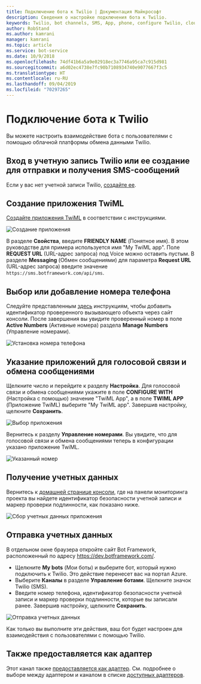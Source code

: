 ```yaml
---
title: Подключение бота к Twilio | Документация Майкрософт
description: Сведения о настройке подключения бота к Twilio.
keywords: Twilio, bot channels, SMS, App, phone, configure Twilio, cloud communication, text
author: RobStand
ms.author: kamrani
manager: kamrani
ms.topic: article
ms.service: bot-service
ms.date: 10/9/2018
ms.openlocfilehash: 74df41b6a5a9e02918ec3a7746a95ca7c915d981
ms.sourcegitcommit: a6d02ec4738e7fc90b7108934740e9077667f3c5
ms.translationtype: HT
ms.contentlocale: ru-RU
ms.lasthandoff: 09/04/2019
ms.locfileid: "70297265"
---
```

# <a name="connect-a-bot-to-twilio"></a>Подключение бота к Twilio

Вы можете настроить взаимодействие бота с пользователями с помощью облачной платформы обмена данными Twilio.

## <a name="log-in-to-or-create-a-twilio-account-for-sending-and-receiving-sms-messages"></a>Вход в учетную запись Twilio или ее создание для отправки и получения SMS-сообщений

Если у вас нет учетной записи Twilio, <a href="https://www.twilio.com/try-twilio" target="_blank">создайте ее</a>.

## <a name="create-a-twiml-application"></a>Создание приложения TwiML

<a href="https://support.twilio.com/hc/articles/223180928-How-Do-I-Create-a-TwiML-App-" target="_blank">Создайте приложения TwiML</a> в соответствии с инструкциями.

![Создание приложения](~/media/channels/twi-StepTwiml.png)

В разделе **Свойства**, введите **FRIENDLY NAME** (Понятное имя). В этом руководстве для примера используется имя "My TwiML app". Поле **REQUEST URL** (URL-адрес запроса) под Voice можно оставить пустым. В разделе **Messaging** (Обмен сообщениями) для параметра **Request URL** (URL-адрес запроса) введите значение `https://sms.botframework.com/api/sms`.

## <a name="select-or-add-a-phone-number"></a>Выбор или добавление номера телефона

Следуйте представленным <a href = "https://support.twilio.com/hc/articles/223180048-Adding-a-Verified-Phone-Number-or-Caller-ID-with-Twilio" target="_blank">здесь</a> инструкциям, чтобы добавить идентификатор проверенного вызывающего объекта через сайт консоли. После завершения вы увидите проверенный номер в поле **Active Numbers** (Активные номера) раздела **Manage Numbers** (Управление номерами).

![Установка номера телефона](~/media/channels/twi-StepPhone.png)

## <a name="specify-application-to-use-for-voice-and-messaging"></a>Указание приложений для голосовой связи и обмена сообщениями

Щелкните число и перейдите к разделу **Настройка**. Для голосовой связи и обмена сообщениями укажите в поле **CONFIGURE WITH** (Настройка с помощью) значение "TwiML App", а в поле **TWIML APP** (Приложение TwiML) выберите "My TwiML app". Завершив настройку, щелкните **Сохранить**.

![Выбор приложения](~/media/channels/twi-StepPhone2.png)

Вернитесь к разделу **Управление номерами**. Вы увидите, что для голосовой связи и обмена сообщениями теперь в конфигурации указано приложение TwiML.

![Указанный номер](~/media/channels/twi-StepPhone3.png)


## <a name="gather-credentials"></a>Получение учетных данных

Вернитесь к [домашней странице консоли](https://www.twilio.com/console/), где на панели мониторинга проекта вы найдете идентификатор безопасности учетной записи и маркер проверки подлинности, как показано ниже.

![Сбор учетных данных приложения](~/media/channels/twi-StepAuth.png)

## <a name="submit-credentials"></a>Отправка учетных данных

В отдельном окне браузера откройте сайт Bot Framework, расположенный по адресу https://dev.botframework.com/. 

- Щелкните **My bots** (Мои боты) и выберите бот, который нужно подключить к Twilio. Это действие перенесет вас на портал Azure.
- Выберите **Каналы** в разделе **Управление ботами**. Щелкните значок Twilio (SMS).
- Введите номер телефона, идентификатор безопасности учетной записи и маркер проверки подлинности, которые вы записали ранее. Завершив настройку, щелкните **Сохранить**.

![Отправка учетных данных](~/media/channels/twi-StepSubmit.png)

Как только вы выполните эти действия, ваш бот будет настроен для взаимодействия с пользователями с помощью Twilio.

## <a name="also-available-as-an-adapter"></a>Также предоставляется как адаптер

Этот канал также [предоставляется как адаптер](https://botkit.ai/docs/v4/platforms/twilio-sms.html). См. подробнее о выборе между адаптером и каналом в списке [доступных адаптеров](bot-service-channel-additional-channels.md#currently-available-adapters).
